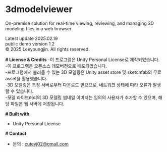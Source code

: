 # 3dmodelviewer
On-premise solution for real-time viewing, reviewing, and managing 3D modeling files in a web browser

Latest update 2025.02.19   
public demo version 1.2   
© 2025 Leeyoungjin. All rights reserved.   

<b># License & Credits</b>
-이 프로그램은 Unity Personal License로 제작되었습니다.   
-이 프로그램은 오픈소스 데모버전으로 배포되었습니다.   
-프로그램에서 불러올 수 있는 3D 모델링은 Unity asset store 및 sketchfab의 무료 asset을 활용했습니다.   
-3D 모델링은 특정 서버로부터 다운로드 받으므로, 네트워크 상태에 따라 오류가 발생할 수 있습니다.   
-모델 라이브러리의 3D 모델링 썸네일 이미지는 임의의 사용자가 추가할 수 있으며, 해당 파일은 웹 서버에 저장됩니다.   

<b># Built with</b>
- Unity Personal License   

<b># Contact</b>
- 문의 : cuteyj02@gmail.com

